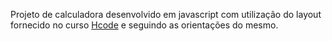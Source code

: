 Projeto de calculadora desenvolvido em javascript com utilização do layout fornecido no curso [Hcode](https://www.udemy.com/course/javascript-curso-completo/) e seguindo as orientações do mesmo.